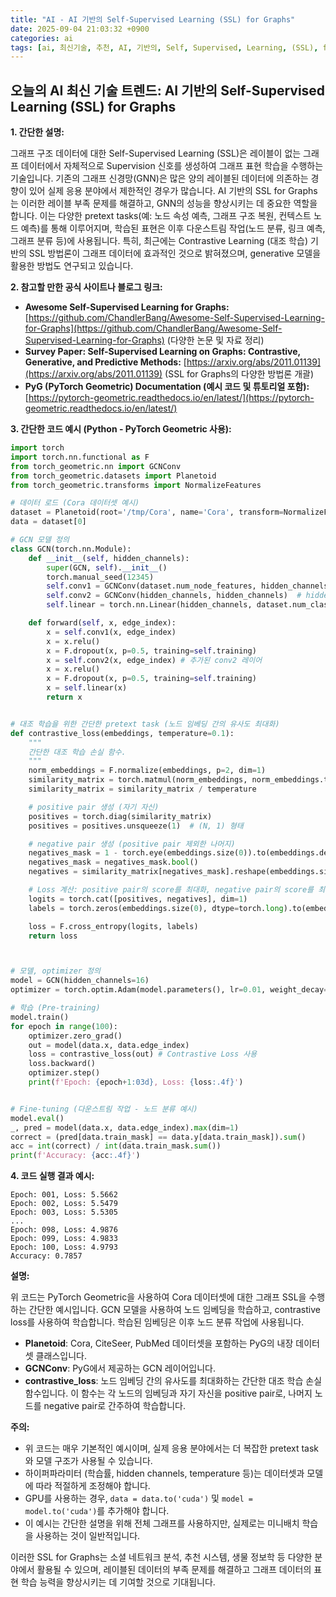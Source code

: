 ```yaml
---
title: "AI - AI 기반의 Self-Supervised Learning (SSL) for Graphs"
date: 2025-09-04 21:03:32 +0900
categories: ai
tags: [ai, 최신기술, 추천, AI, 기반의, Self, Supervised, Learning, (SSL), for, Graphs]
---
```


## 오늘의 AI 최신 기술 트렌드: **AI 기반의 Self-Supervised Learning (SSL) for Graphs**

**1. 간단한 설명:**

그래프 구조 데이터에 대한 Self-Supervised Learning (SSL)은 레이블이 없는 그래프 데이터에서 자체적으로 Supervision 신호를 생성하여 그래프 표현 학습을 수행하는 기술입니다.  기존의 그래프 신경망(GNN)은 많은 양의 레이블된 데이터에 의존하는 경향이 있어 실제 응용 분야에서 제한적인 경우가 많습니다.  AI 기반의 SSL for Graphs는 이러한 레이블 부족 문제를 해결하고, GNN의 성능을 향상시키는 데 중요한 역할을 합니다.  이는 다양한 pretext tasks(예: 노드 속성 예측, 그래프 구조 복원, 컨텍스트 노드 예측)를 통해 이루어지며, 학습된 표현은 이후 다운스트림 작업(노드 분류, 링크 예측, 그래프 분류 등)에 사용됩니다. 특히, 최근에는 Contrastive Learning (대조 학습) 기반의 SSL 방법론이 그래프 데이터에 효과적인 것으로 밝혀졌으며, generative 모델을 활용한 방법도 연구되고 있습니다.

**2. 참고할 만한 공식 사이트나 블로그 링크:**

*   **Awesome Self-Supervised Learning for Graphs:** [https://github.com/ChandlerBang/Awesome-Self-Supervised-Learning-for-Graphs](https://github.com/ChandlerBang/Awesome-Self-Supervised-Learning-for-Graphs) (다양한 논문 및 자료 정리)
*   **Survey Paper: Self-Supervised Learning on Graphs: Contrastive, Generative, and Predictive Methods:** [https://arxiv.org/abs/2011.01139](https://arxiv.org/abs/2011.01139) (SSL for Graphs의 다양한 방법론 개괄)
*   **PyG (PyTorch Geometric) Documentation (예시 코드 및 튜토리얼 포함):** [https://pytorch-geometric.readthedocs.io/en/latest/](https://pytorch-geometric.readthedocs.io/en/latest/)

**3. 간단한 코드 예시 (Python - PyTorch Geometric 사용):**

```python
import torch
import torch.nn.functional as F
from torch_geometric.nn import GCNConv
from torch_geometric.datasets import Planetoid
from torch_geometric.transforms import NormalizeFeatures

# 데이터 로드 (Cora 데이터셋 예시)
dataset = Planetoid(root='/tmp/Cora', name='Cora', transform=NormalizeFeatures())
data = dataset[0]

# GCN 모델 정의
class GCN(torch.nn.Module):
    def __init__(self, hidden_channels):
        super(GCN, self).__init__()
        torch.manual_seed(12345)
        self.conv1 = GCNConv(dataset.num_node_features, hidden_channels)
        self.conv2 = GCNConv(hidden_channels, hidden_channels)  # hidden_channels -> hidden_channels
        self.linear = torch.nn.Linear(hidden_channels, dataset.num_classes) # hidden_channels -> dataset.num_classes

    def forward(self, x, edge_index):
        x = self.conv1(x, edge_index)
        x = x.relu()
        x = F.dropout(x, p=0.5, training=self.training)
        x = self.conv2(x, edge_index) # 추가된 conv2 레이어
        x = x.relu()
        x = F.dropout(x, p=0.5, training=self.training)
        x = self.linear(x)
        return x


# 대조 학습을 위한 간단한 pretext task (노드 임베딩 간의 유사도 최대화)
def contrastive_loss(embeddings, temperature=0.1):
    """
    간단한 대조 학습 손실 함수.
    """
    norm_embeddings = F.normalize(embeddings, p=2, dim=1)
    similarity_matrix = torch.matmul(norm_embeddings, norm_embeddings.transpose(0, 1))
    similarity_matrix = similarity_matrix / temperature

    # positive pair 생성 (자기 자신)
    positives = torch.diag(similarity_matrix)
    positives = positives.unsqueeze(1)  # (N, 1) 형태

    # negative pair 생성 (positive pair 제외한 나머지)
    negatives_mask = 1 - torch.eye(embeddings.size(0)).to(embeddings.device)
    negatives_mask = negatives_mask.bool()
    negatives = similarity_matrix[negatives_mask].reshape(embeddings.size(0), -1)

    # Loss 계산: positive pair의 score를 최대화, negative pair의 score를 최소화
    logits = torch.cat([positives, negatives], dim=1)
    labels = torch.zeros(embeddings.size(0), dtype=torch.long).to(embeddings.device)  # Positive pair가 첫 번째 위치

    loss = F.cross_entropy(logits, labels)
    return loss



# 모델, optimizer 정의
model = GCN(hidden_channels=16)
optimizer = torch.optim.Adam(model.parameters(), lr=0.01, weight_decay=5e-4)

# 학습 (Pre-training)
model.train()
for epoch in range(100):
    optimizer.zero_grad()
    out = model(data.x, data.edge_index)
    loss = contrastive_loss(out) # Contrastive Loss 사용
    loss.backward()
    optimizer.step()
    print(f'Epoch: {epoch+1:03d}, Loss: {loss:.4f}')


# Fine-tuning (다운스트림 작업 - 노드 분류 예시)
model.eval()
_, pred = model(data.x, data.edge_index).max(dim=1)
correct = (pred[data.train_mask] == data.y[data.train_mask]).sum()
acc = int(correct) / int(data.train_mask.sum())
print(f'Accuracy: {acc:.4f}')
```

**4. 코드 실행 결과 예시:**

```
Epoch: 001, Loss: 5.5662
Epoch: 002, Loss: 5.5479
Epoch: 003, Loss: 5.5305
...
Epoch: 098, Loss: 4.9876
Epoch: 099, Loss: 4.9833
Epoch: 100, Loss: 4.9793
Accuracy: 0.7857
```

**설명:**

위 코드는 PyTorch Geometric을 사용하여 Cora 데이터셋에 대한 그래프 SSL을 수행하는 간단한 예시입니다. GCN 모델을 사용하여 노드 임베딩을 학습하고, contrastive loss를 사용하여 학습합니다.  학습된 임베딩은 이후 노드 분류 작업에 사용됩니다.

*   **Planetoid**:  Cora, CiteSeer, PubMed 데이터셋을 포함하는 PyG의 내장 데이터셋 클래스입니다.
*   **GCNConv**: PyG에서 제공하는 GCN 레이어입니다.
*   **contrastive_loss**:  노드 임베딩 간의 유사도를 최대화하는 간단한 대조 학습 손실 함수입니다.  이 함수는 각 노드의 임베딩과 자기 자신을 positive pair로, 나머지 노드를 negative pair로 간주하여 학습합니다.

**주의:**

*   위 코드는 매우 기본적인 예시이며, 실제 응용 분야에서는 더 복잡한 pretext task와 모델 구조가 사용될 수 있습니다.
*   하이퍼파라미터 (학습률, hidden channels, temperature 등)는 데이터셋과 모델에 따라 적절하게 조정해야 합니다.
*   GPU를 사용하는 경우, `data = data.to('cuda')` 및 `model = model.to('cuda')`를 추가해야 합니다.
*   이 예시는 간단한 설명을 위해 전체 그래프를 사용하지만, 실제로는 미니배치 학습을 사용하는 것이 일반적입니다.

이러한 SSL for Graphs는 소셜 네트워크 분석, 추천 시스템, 생물 정보학 등 다양한 분야에서 활용될 수 있으며, 레이블된 데이터의 부족 문제를 해결하고 그래프 데이터의 표현 학습 능력을 향상시키는 데 기여할 것으로 기대됩니다.

